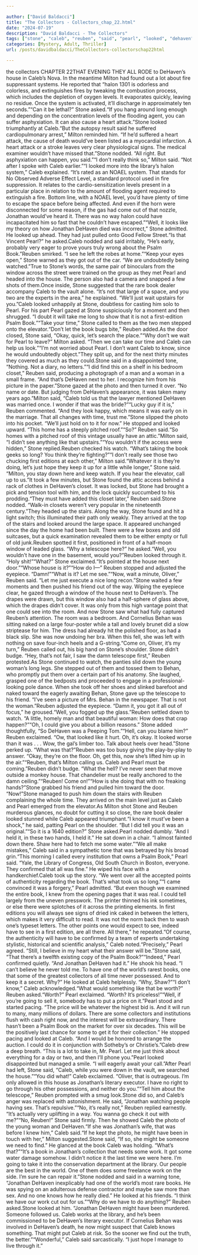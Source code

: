 ```yaml
---

author: ["David Baldacci"]
title: "The Collectors - Collectors_chap_22.html"
date: "2024-07-19"
description: "David Baldacci - The Collectors"
tags: ["stone", "caleb", "reuben", "said", "pearl", "looked", "dehaven", "book", "milton", "one", "jonathan", "house", "would", "time", "see", "level", "let", "long", "nodded", "really", "could", "psalm", "two", "take", "u"]
categories: [Mystery, Adult, Thriller]
url: /posts/davidbaldacci/TheCollectors-collectorschap22html

---
```


the collectors
CHAPTER 22THAT EVENING THEY ALL RODE to DeHaven’s house in Caleb’s Nova. In the meantime Milton had found out a lot about fire suppressant systems. He reported that “halon 1301 is odorless and colorless, and extinguishes fires by tweaking the combustion process, which includes the depletion of oxygen levels. It evaporates quickly, leaving no residue. Once the system is activated, it’ll discharge in approximately ten seconds.”“Can it be lethal?” Stone asked.“If you hang around long enough and depending on the concentration levels of the flooding agent, you can suffer asphyxiation. It can also cause a heart attack.”Stone looked triumphantly at Caleb.“But the autopsy result said he suffered cardiopulmonary arrest,” Milton reminded him. “If he’d suffered a heart attack, the cause of death would’ve been listed as a myocardial infarction. A heart attack or a stroke leaves very clear physiological signs. The medical examiner wouldn’t have missed that.”Stone nodded. “All right. But asphyxiation can happen, you said.”“I don’t really think so,” Milton said. “Not after I spoke with Caleb earlier.”“I looked more into the library’s halon system,” Caleb explained. “It’s rated as an NOAEL system. That stands for No Observed Adverse Effect Level, a standard protocol used in fire suppression. It relates to the cardio-sensitization levels present in a particular place in relation to the amount of flooding agent required to extinguish a fire. Bottom line, with a NOAEL level, you’d have plenty of time to escape the space before being affected. And even if the horn were disconnected for some reason, if the gas had come out of that nozzle, Jonathan would’ve heard it. There was no way halon could have incapacitated him so fast that he couldn’t have escaped.”“Well, it looks like my theory on how Jonathan DeHaven died was incorrect,” Stone admitted. He looked up ahead. They had just pulled onto Good Fellow Street.“Is that Vincent Pearl?” he asked.Caleb nodded and said irritably, “He’s early, probably very eager to prove yours truly wrong about the Psalm Book.”Reuben smirked. “I see he left the robes at home.”“Keep your eyes open,” Stone warned as they got out of the car. “We are undoubtedly being watched.”True to Stone’s words, the same pair of binoculars from the window across the street were trained on the group as they met Pearl and headed into the house. The person also had a camera and snapped a few shots of them.Once inside, Stone suggested that the rare book dealer accompany Caleb to the vault alone. “It’s not that large of a space, and you two are the experts in the area,” he explained. “We’ll just wait upstairs for you.”Caleb looked unhappily at Stone, doubtless for casting him solo to Pearl. For his part Pearl gazed at Stone suspiciously for a moment and then shrugged. “I doubt it will take me long to show that it is not a first-edition Psalm Book.”“Take your time,” Stone called to them as the two men stepped onto the elevator.“Don’t let the book bugs bite,” Reuben added.As the door closed, Stone said, “Okay, quick, let’s search the place.”“Why don’t we wait for Pearl to leave?” Milton asked. “Then we can take our time and Caleb can help us look.”“I’m not worried about Pearl. I don’t want Caleb to know, since he would undoubtedly object.”They split up, and for the next thirty minutes they covered as much as they could.Stone said in a disappointed tone, “Nothing. Not a diary, no letters.”“I did find this on a shelf in his bedroom closet,” Reuben said, producing a photograph of a man and a woman in a small frame. “And that’s DeHaven next to her. I recognize him from his picture in the paper.”Stone gazed at the photo and then turned it over. “No name or date. But judging from DeHaven’s appearance, it was taken many years ago.”Milton said, “Caleb told us that the lawyer mentioned DeHaven was married once. I wonder if that was the bride?”“Lucky guy if it is,” Reuben commented. “And they look happy, which means it was early on in the marriage. That all changes with time, trust me.”Stone slipped the photo into his pocket. “We’ll just hold on to it for now.” He stopped and looked upward. “This home has a steeply pitched roof.”“So?” Reuben said.“So homes with a pitched roof of this vintage usually have an attic.”Milton said, “I didn’t see anything like that upstairs.”“You wouldn’t if the access were hidden,” Stone replied.Reuben checked his watch. “What’s taking the book geeks so long? You think they’re fighting?”“I don’t really see those two chucking first editions at each other,” Milton said.“Whatever it is they’re doing, let’s just hope they keep it up for a little while longer,” Stone said. “Milton, you stay down here and keep watch. If you hear the elevator, call up to us.”It took a few minutes, but Stone found the attic access behind a rack of clothes in DeHaven’s closet. It was locked, but Stone had brought a pick and tension tool with him, and the lock quickly succumbed to his prodding.“They must have added this closet later,” Reuben said.Stone nodded. “Walk-in closets weren’t very popular in the nineteenth century.”They headed up the stairs. Along the way, Stone found and hit a light switch; this illuminated their path only weakly. They arrived at the top of the stairs and looked around the large space. It appeared unchanged since the day the home had been built. There were a few boxes and old suitcases, but a quick examination revealed them to be either empty or full of old junk.Reuben spotted it first, positioned in front of a half-moon window of leaded glass. “Why a telescope here?” he asked.“Well, you wouldn’t have one in the basement, would you?”Reuben looked through it. “Holy shit!”“What?” Stone exclaimed.“It’s pointed at the house next door.”“Whose house is it?”“How do I—” Reuben stopped and adjusted the eyepiece. “Damn!”“What is it? Let me see.”“Now, wait a minute, Oliver,” Reuben said. “Let me just execute a nice long recon.”Stone waited a few moments and then pushed his friend out of the way. Wiping the eyepiece clear, he gazed through a window of the house next to DeHaven’s. The drapes were drawn, but this window also had a half-sphere of glass above, which the drapes didn’t cover. It was only from this high vantage point that one could see into the room. And now Stone saw what had fully captured Reuben’s attention. The room was a bedroom. And Cornelius Behan was sitting naked on a large four-poster while a tall and lovely brunet did a slow striptease for him. The dress had already hit the polished floor, as had a black slip. She was now undoing her bra. When this fell, she was left with nothing on save four-inch heels and a G-string.“Come on, Oliver, it’s my turn,” Reuben called out, his big hand on Stone’s shoulder. Stone didn’t budge. “Hey, that’s not fair, I saw the damn telescope first,” Reuben protested.As Stone continued to watch, the panties slid down the young woman’s long legs. She stepped out of them and tossed them to Behan, who promptly put them over a certain part of his anatomy. She laughed, grasped one of the bedposts and proceeded to engage in a professional-looking pole dance. When she took off her shoes and slinked barefoot and naked toward the eagerly awaiting Behan, Stone gave up the telescope to his friend. “I’ve seen a picture of Mrs. Behan in the newspaper. That is not the woman.”Reuben adjusted the eyepiece. “Damn it, you got it all out of focus,” he groused.“Well, you fogged up the glass.”Reuben settled down to watch. “A little, homely man and that beautiful woman: How does that crap happen?”“Oh, I could give you about a billion reasons.” Stone added thoughtfully, “So DeHaven was a Peeping Tom.”“Hell, can you blame him?” Reuben exclaimed. “Ow, that looked like it hurt. Oh, it’s okay. It looked worse than it was . . . Wow, the gal’s limber too. Talk about heels over head.”Stone perked up. “What was that?”Reuben was too busy giving the play-by-play to answer. “Okay, they’re on the floor. Oh, get this, now she’s lifted him up in the air.”“Reuben, that’s Milton calling us. Caleb and Pearl must be coming.”Reuben didn’t budge. “What the hell? I’ve never seen that move outside a monkey house. That chandelier must be really anchored to the damn ceiling.”“Reuben! Come on!”“How is she doing that with no freaking hands?”Stone grabbed his friend and pulled him toward the door. “Now!”Stone managed to push him down the stairs with Reuben complaining the whole time. They arrived on the main level just as Caleb and Pearl emerged from the elevator.As Milton shot Stone and Reuben murderous glances, no doubt for cutting it so close, the rare book dealer looked stunned while Caleb appeared triumphant.“I know it must’ve been a shock,” he said, patting Pearl on the shoulder. “But I did tell you it was an original.”“So it is a 1640 edition?” Stone asked.Pearl nodded dumbly. “And I held it, in these two hands, I held it.” He sat down in a chair. “I almost fainted down there. Shaw here had to fetch me some water.”“We all make mistakes,” Caleb said in a sympathetic tone that was betrayed by his broad grin.“This morning I called every institution that owns a Psalm Book,” Pearl said. “Yale, the Library of Congress, Old South Church in Boston, everyone. They confirmed that all was fine.” He wiped his face with a handkerchief.Caleb took up the story. “We went over all the accepted points of authenticity regarding the book. That’s what took us so long.”“I came convinced it was a forgery,” Pearl admitted. “But even though we examined the entire book, I knew from the opening pages that it was real. I could tell largely from the uneven presswork. The printer thinned his ink sometimes, or else there were splotches of it across the printing elements. In first editions you will always see signs of dried ink caked in between the letters, which makes it very difficult to read. It was not the norm back then to wash one’s typeset letters. The other points one would expect to see, indeed have to see in a first edition, are all there. All there,” he repeated.“Of course, the authenticity will have to be confirmed by a team of experts undertaking stylistic, historical and scientific analysis,” Caleb noted.“Precisely,” Pearl agreed. “Still, I believe in my heart what their answer will be.”Stone said, “That there’s a twelfth existing copy of the Psalm Book?”“Indeed,” Pearl confirmed quietly. “And Jonathan DeHaven had it.” He shook his head. “I can’t believe he never told me. To have one of the world’s rarest books, one that some of the greatest collectors of all time never possessed. And to keep it a secret. Why?” He looked at Caleb helplessly. “Why, Shaw?”“I don’t know,” Caleb acknowledged.“What would something like that be worth?” Reuben asked.“Worth?” Pearl exclaimed. “Worth? It’s priceless!”“Well, if you’re going to sell it, somebody has to put a price on it.”Pearl stood and started pacing. “The price will be whatever the highest bid is. And it will run to many, many millions of dollars. There are some collectors and institutions flush with cash right now, and the interest will be extraordinary. There hasn’t been a Psalm Book on the market for over six decades. This will be the positively last chance for some to get it for their collection.” He stopped pacing and looked at Caleb. “And I would be honored to arrange the auction. I could do it in conjunction with Sotheby’s or Christie’s.”Caleb drew a deep breath. “This is a lot to take in, Mr. Pearl. Let me just think about everything for a day or two, and then I’ll phone you.”Pearl looked disappointed but managed a smile. “I will eagerly await your call.”After Pearl had left, Stone said, “Caleb, while you were down in the vault, we searched the house.”“You did what!” Caleb exclaimed. “Oliver, that is outrageous. I’m only allowed in this house as Jonathan’s literary executor. I have no right to go through his other possessions, and neither do you.”“Tell him about the telescope,” Reuben prompted with a smug look.Stone did so, and Caleb’s anger was replaced with astonishment. He said, “Jonathan watching people having sex. That’s repulsive.”“No, it’s really not,” Reuben replied earnestly. “It’s actually very uplifting in a way. You wanna go check it out with me?”“No, Reuben!” Stone said firmly. Then he showed Caleb the photo of the young woman and DeHaven.“If she was Jonathan’s wife, that was before I knew him,” Caleb said.“If he kept the photo, he might have been in touch with her,” Milton suggested.Stone said, “If so, she might be someone we need to find.” He glanced at the book Caleb was holding. “What’s that?”“It’s a book in Jonathan’s collection that needs some work. It got some water damage somehow. I didn’t notice it the last time we were here. I’m going to take it into the conservation department at the library. Our people are the best in the world. One of them does some freelance work on the side. I’m sure he can repair it.”Stone nodded and said in a warning tone, “Jonathan DeHaven inexplicably had one of the world’s most rare books. He was spying on an adulterous defense contractor and maybe saw more than sex. And no one knows how he really died.” He looked at his friends. “I think we have our work cut out for us.”“Why do we have to do anything?” Reuben asked.Stone looked at him. “Jonathan DeHaven might have been murdered. Someone followed us. Caleb works at the library, and he’s been commissioned to be DeHaven’s literary executor. If Cornelius Behan was involved in DeHaven’s death, he now might suspect that Caleb knows something. That might put Caleb at risk. So the sooner we find out the truth, the better.”“Wonderful,” Caleb said sarcastically. “I just hope I manage to live through it.”